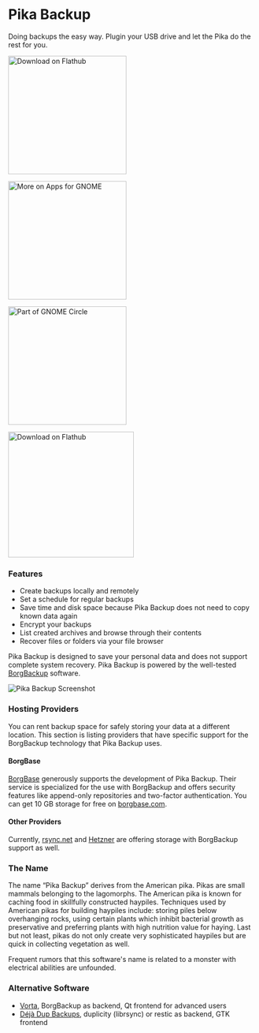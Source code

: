 # Pika Backup

Doing backups the easy way. Plugin your USB drive and let the Pika do the rest for you.

[<img width='240' alt='Download on Flathub' src='https://flathub.org/assets/badges/flathub-badge-en.png' />](https://flathub.org/apps/details/org.gnome.World.PikaBackup)

[<img width='240' alt='More on Apps for GNOME' src='https://gitlab.gnome.org/World/pika-backup/uploads/2406312cda45cf979df75f1e15263c54/button.png' />](https://apps.gnome.org/app/org.gnome.World.PikaBackup/)

[<img width='240' alt='Part of GNOME Circle' src='https://gitlab.gnome.org/Teams/Circle/-/raw/91de93edbb3e75eb0882d56bd466e58b525135d5/assets/button/circle-button-fullcolor.svg' />](https://circle.gnome.org/)

[<img width='255' alt='Download on Flathub' src='https://opencollective.com/pika-backup/tiers/mouthful.svg?avatarHeight=120' />](https://opencollective.com/pika-backup)

### Features

<ul>
      <li>Create backups locally and remotely</li>
      <li>Set a schedule for regular backups</li>
      <li>Save time and disk space because Pika Backup does not need to copy known data again</li>
      <li>Encrypt your backups</li>
      <li>List created archives and browse through their contents</li>
      <li>Recover files or folders via your file browser</li>
</ul>

Pika Backup is designed to save your personal data and does not support complete system recovery. Pika Backup is powered by the well-tested [BorgBackup](https://www.borgbackup.org/support/fund.html) software.

![Pika Backup Screenshot](https://gitlab.gnome.org/World/pika-backup/uploads/1e287bea9923d89213442658e152cc6c/pika-backup-1.png)

### Hosting Providers

You can rent backup space for safely storing your data at a different location. This section is listing providers that have specific support for the BorgBackup technology that Pika Backup uses.

#### BorgBase
[BorgBase](https://www.borgbase.com/?utm_source=pika) generously supports the development of Pika Backup. Their service is specialized for the use with BorgBackup and offers security features like append-only repositories and two-factor authentication. You can get 10 GB storage for free on [borgbase.com](https://www.borgbase.com/?utm_source=pika).

#### Other Providers

Currently, [rsync.net](https://www.rsync.net/products/borg.html) and [Hetzner](https://www.hetzner.com/storage/storage-box) are offering storage with BorgBackup support as well.

### The Name

The name “Pika Backup” derives from the American pika. Pikas are small mammals belonging to the lagomorphs. The American pika is known for caching food in skillfully constructed haypiles. Techniques used by American pikas for building haypiles include: storing piles below overhanging rocks, using certain plants which inhibit bacterial growth as preservative and preferring plants with high nutrition value for haying. Last but not least, pikas do not only create very sophisticated haypiles but are quick in collecting vegetation as well.

Frequent rumors that this software's name is related to a monster with electrical abilities are unfounded.

### Alternative Software

- [Vorta](https://flathub.org/apps/details/com.borgbase.Vorta), BorgBackup as backend, Qt frontend for advanced users
- [Déjà Dup Backups](https://flathub.org/apps/details/org.gnome.DejaDup), duplicity (librsync) or restic as backend, GTK frontend

